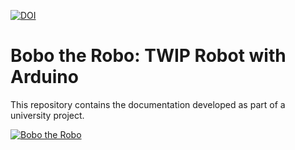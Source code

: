 [![DOI](https://zenodo.org/badge/1015992026.svg)](https://doi.org/10.5281/zenodo.16982844)

# Bobo the Robo: TWIP Robot with Arduino

This repository contains the documentation developed as part of a university project.

[![Bobo the Robo](https://youtu.be/l3WrvmigYPI/1.jpg)](https://www.youtube.com/watch?v=l3WrvmigYPI)
